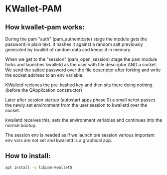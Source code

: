 # KWallet-PAM

## How kwallet-pam works:

During the pam "auth" (pam_authenticate) stage the module gets the password in plain text.
It hashes it against a random salt previously generated by kwallet of random data and keeps it in memory.

When we get to the "session" (pam_open_session) stage the pam module forks and launches kwalletd as the user with file descriptor AND a socket.
We send the salted password over the file descriptor after forking and write the socket address to an env variable.

KWalletd recieves the pre-hashed key and then sits there doing nothing. (before the QApplication constructor)

Later after session startup (autostart apps phase 0) a small script passes the newly set environment from the user session to kwalletd over the socket.

kwalletd receives this, sets the environment variables and continues into the normal bootup.

The session env is needed as if we launch pre session various important env vars are not set and kwalletd is a graphical app.

## How to install:

```sh
apt install -y libpam-kwallet5 
```

